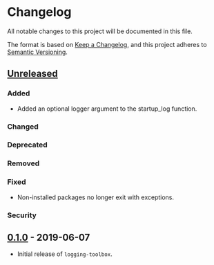 # Changelog

All notable changes to this project will be documented in this file.

The format is based on [Keep a Changelog](https://keepachangelog.com/en/1.0.0/),
and this project adheres to [Semantic Versioning](https://semver.org/spec/v2.0.0.html).

## [Unreleased]
### Added

- Added an optional logger argument to the startup_log function.

### Changed
### Deprecated
### Removed
### Fixed

- Non-installed packages no longer exit with exceptions.

### Security

## [0.1.0] - 2019-06-07

- Initial release of `logging-toolbox`.

[Unreleased]: https://github.com/thinnect/logging-toolbox/compare/0.1.0...dev
[0.1.0]: https://github.com/thinnect/logging-toolbox/tree/0.1.0
